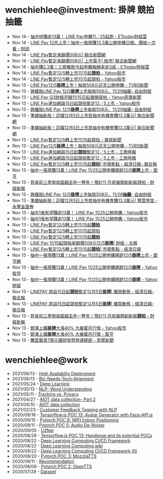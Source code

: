 # wenchiehlee@investment: 掛牌 競拍 抽籤 

<!-- rss start -->
- Nov 14 - [抽中拼賺逾13萬！ LINE Pay申購11／25起跑 - ETtoday財經雲](https://www.google.com/url?rct=j&sa=t&url=https://finance.ettoday.net/news/2854607&ct=ga&cd=CAIyIGMyMDFhNDU4NzAzY2ViODg6Y29tLnR3OnpoLVRXOlRX&usg=AOvVaw1T-p6U6iAm1J7LRi8LL-4Y)
- Nov 14 - [LINE Pay 12月上市！抽中一張現賺13.3萬公開申購日期、價格一次看 - 財訊](https://www.google.com/url?rct=j&sa=t&url=https://www.wealth.com.tw/articles/2d266767-c91d-4b1f-8f1e-a8d8f445daf7&ct=ga&cd=CAIyIDAyOWU0YTc5M2ViOGJkZDQ6Y29tLnR3OnpoLVRXOlRX&usg=AOvVaw309huksoiMkj5fWzzJ5cYR)
- Nov 14 - [LINE Pay暫定承銷價508元| 聯合新聞網](https://www.google.com/url?rct=j&sa=t&url=https://udn.com/news/story/7251/8358152&ct=ga&cd=CAIyIGMyMDFhNDU4NzAzY2ViODg6Y29tLnR3OnpoLVRXOlRX&usg=AOvVaw1_s6rHXtWz45TRI8ZIy1BN)
- Nov 14 - [LINE Pay暫定承銷價508元| 上市電子| 股市| 聯合新聞網](https://www.google.com/url?rct=j&sa=t&url=https://udn.com/news/story/7253/8358152&ct=ga&cd=CAIyIGMyMDFhNDU4NzAzY2ViODg6Y29tLnR3OnpoLVRXOlRX&usg=AOvVaw2SOhUXDISgd924BHhpbisY)
- Nov 14 - [抽中賺2.3萬！三商餐飲今起申購報酬率逾3成 - ETtoday財經雲](https://www.google.com/url?rct=j&sa=t&url=https://finance.ettoday.net/news/2854517&ct=ga&cd=CAIyIDAyOWU0YTc5M2ViOGJkZDQ6Y29tLnR3OnpoLVRXOlRX&usg=AOvVaw0ORSinwKJeQZ57ZxVbAqcu)
- Nov 14 - [LINE Pay暫定12/5轉上市11/15起<b>競拍</b> - Yahoo股市](https://www.google.com/url?rct=j&sa=t&url=https://tw.stock.yahoo.com/news/line-pay%25E6%259A%25AB%25E5%25AE%259A12-5%25E8%25BD%2589%25E4%25B8%258A%25E5%25B8%2582-11-15%25E8%25B5%25B7%25E7%25AB%25B6%25E6%258B%258D-102900742.html&ct=ga&cd=CAIyIGMyMDFhNDU4NzAzY2ViODg6Y29tLnR3OnpoLVRXOlRX&usg=AOvVaw2_cFTNkAjDLlZXk4qG2-S6)
- Nov 14 - [LINE Pay暫定12/5轉上市11/15起競拍 - Yahoo股市](https://www.google.com/url?rct=j&sa=t&url=https://tw.stock.yahoo.com/news/line-pay%25E6%259A%25AB%25E5%25AE%259A12-5%25E8%25BD%2589%25E4%25B8%258A%25E5%25B8%2582-11-15%25E8%25B5%25B7%25E7%25AB%25B6%25E6%258B%258D-102900742.html&ct=ga&cd=CAIyImQ1NGU5NDllMDMxY2JiY2M6Y29tLnR3OnpoLVRXOlRXOlI&usg=AOvVaw2_cFTNkAjDLlZXk4qG2-S6)
- Nov 13 - [LINE Pay12/5<b>掛牌</b>上市！每股508元這天公開申購 - TVBS新聞](https://www.google.com/url?rct=j&sa=t&url=https://news.tvbs.com.tw/life/2684961&ct=ga&cd=CAIyIGMyMDFhNDU4NzAzY2ViODg6Y29tLnR3OnpoLVRXOlRX&usg=AOvVaw1BS2pBYIf3daSn54Wa7oko)
- Nov 13 - [興櫃股LINE Pay 12/5<b>掛牌</b>上市每股508元、11/29抽籤- 自由財經](https://www.google.com/url?rct=j&sa=t&url=https://ec.ltn.com.tw/article/breakingnews/4861977&ct=ga&cd=CAIyIGMyMDFhNDU4NzAzY2ViODg6Y29tLnR3OnpoLVRXOlRX&usg=AOvVaw27XZXELZWTb4AxLqLSjKLK)
- Nov 13 - [LINE Pay Q3財報亮眼11/15日起展開競拍 - Yahoo奇摩新聞](https://www.google.com/url?rct=j&sa=t&url=https://tw.news.yahoo.com/line-pay-q3%25E8%25B2%25A1%25E5%25A0%25B1%25E4%25BA%25AE%25E7%259C%25BC-11-15%25E6%2597%25A5%25E8%25B5%25B7%25E5%25B1%2595%25E9%2596%258B%25E7%25AB%25B6%25E6%258B%258D-081725499.html&ct=ga&cd=CAIyImQ1NGU5NDllMDMxY2JiY2M6Y29tLnR3OnpoLVRXOlRXOlI&usg=AOvVaw2vtnK0KYDGfHfVfVm5Kr9e)
- Nov 13 - [LINE Pay連加網路15日起競拍暫定12／5上市 - Yahoo股市](https://www.google.com/url?rct=j&sa=t&url=https://tw.stock.yahoo.com/news/line-pay%25E9%2580%25A3%25E5%258A%25A0%25E7%25B6%25B2%25E8%25B7%25AF15%25E6%2597%25A5%25E8%25B5%25B7%25E7%25AB%25B6%25E6%258B%258D-%25E6%259A%25AB%25E5%25AE%259A12-5%25E4%25B8%258A%25E5%25B8%2582-125809702.html&ct=ga&cd=CAIyImQ1NGU5NDllMDMxY2JiY2M6Y29tLnR3OnpoLVRXOlRXOlI&usg=AOvVaw2fpv7fVz9F5HbmYBKas93o)
- Nov 13 - [興櫃股LINE Pay 12/5<b>掛牌</b>上市每股508元、11/29抽籤- 自由財經](https://www.google.com/url?rct=j&sa=t&url=https://ec.ltn.com.tw/article/breakingnews/4861977&ct=ga&cd=CAIyImQ1NGU5NDllMDMxY2JiY2M6Y29tLnR3OnpoLVRXOlRXOlI&usg=AOvVaw27XZXELZWTb4AxLqLSjKLK)
- Nov 13 - [準備抽新股！這檔12月5日上市若抽中有機會賺13.3萬元| 聯合新聞網](https://www.google.com/url?rct=j&sa=t&url=https://udn.com/news/story/7254/8357897&ct=ga&cd=CAIyIGMyMDFhNDU4NzAzY2ViODg6Y29tLnR3OnpoLVRXOlRX&usg=AOvVaw018TN_ZyfwfaeufX89TYvv)
- Nov 13 - [準備抽新股！這檔12月5日上市若抽中有機會賺13.3萬元| 聯合新聞網](https://www.google.com/url?rct=j&sa=t&url=https://udn.com/news/story/7254/8357897&ct=ga&cd=CAIyImQ1NGU5NDllMDMxY2JiY2M6Y29tLnR3OnpoLVRXOlRXOlI&usg=AOvVaw018TN_ZyfwfaeufX89TYvv)
- Nov 13 - [LINE Pay暫定12/5轉上市11/15起競拍 - 華視新聞](https://www.google.com/url?rct=j&sa=t&url=https://news.cts.com.tw/cna/money/202411/202411132402023.html&ct=ga&cd=CAIyImQ1NGU5NDllMDMxY2JiY2M6Y29tLnR3OnpoLVRXOlRXOlI&usg=AOvVaw0VLR0oTR2mLHwKFwD9rel7)
- Nov 13 - [LINE Pay12/5<b>掛牌</b>上市！每股508元這天公開申購 - TVBS新聞](https://www.google.com/url?rct=j&sa=t&url=https://news.tvbs.com.tw/life/2684961&ct=ga&cd=CAIyImQ1NGU5NDllMDMxY2JiY2M6Y29tLnR3OnpoLVRXOlRXOlI&usg=AOvVaw1BS2pBYIf3daSn54Wa7oko)
- Nov 13 - [LINE Pay連加網路15日起<b>競拍</b>暫定12／5上市 - 工商時報](https://www.google.com/url?rct=j&sa=t&url=https://www.ctee.com.tw/news/20241113702268-430201&ct=ga&cd=CAIyIGMyMDFhNDU4NzAzY2ViODg6Y29tLnR3OnpoLVRXOlRX&usg=AOvVaw3CD28H47dckWCkMoFz8fhN)
- Nov 13 - [LINE Pay連加網路15日起競拍暫定12／5上市 - 工商時報](https://www.google.com/url?rct=j&sa=t&url=https://www.ctee.com.tw/news/20241113702268-430201&ct=ga&cd=CAIyImQ1NGU5NDllMDMxY2JiY2M6Y29tLnR3OnpoLVRXOlRXOlI&usg=AOvVaw3CD28H47dckWCkMoFz8fhN)
- Nov 13 - [LINE Pay暫定12/5轉上市11/15起<b>競拍</b>| 市場焦點 - 經濟日報- 聯合報](https://www.google.com/url?rct=j&sa=t&url=https://money.udn.com/money/story/5607/8357933&ct=ga&cd=CAIyIGMyMDFhNDU4NzAzY2ViODg6Y29tLnR3OnpoLVRXOlRX&usg=AOvVaw0DbVyMoHdxMY6h96RDaWWY)
- Nov 13 - [抽中一張現賺13萬！LINE Pay 11/25公開申購開跑12/5<b>掛牌</b>上市 - 鉅亨](https://www.google.com/url?rct=j&sa=t&url=https://m.cnyes.com/news/id/5778253&ct=ga&cd=CAIyImQ1NGU5NDllMDMxY2JiY2M6Y29tLnR3OnpoLVRXOlRXOlI&usg=AOvVaw36RKvFICaSKyQNkRorHaO8)
- Nov 13 - [邦睿前三季營收超越去年一整年！預計11 月底展開創新板競拍 - 財經新報](https://www.google.com/url?rct=j&sa=t&url=https://finance.technews.tw/2024/11/13/art-ai/&ct=ga&cd=CAIyImQ1NGU5NDllMDMxY2JiY2M6Y29tLnR3OnpoLVRXOlRXOlI&usg=AOvVaw057NYddnmDINTsfVNZoTkB)
- Nov 13 - [興櫃股LINE Pay 12/5<b>掛牌</b>上市每股508元、11/29<b>抽籤</b>- 自由財經](https://www.google.com/url?rct=j&sa=t&url=https://ec.ltn.com.tw/article/breakingnews/4861977&ct=ga&cd=CAIyIDAyOWU0YTc5M2ViOGJkZDQ6Y29tLnR3OnpoLVRXOlRX&usg=AOvVaw27XZXELZWTb4AxLqLSjKLK)
- Nov 13 - [準備抽新股！這檔12月5日上市若抽中有機會賺13.3萬元| 豐雲學堂 - 永豐金證券](https://www.google.com/url?rct=j&sa=t&url=https://www.sinotrade.com.tw/richclub/news/67348dbc32ba0c9331b0bb61&ct=ga&cd=CAIyImQ1NGU5NDllMDMxY2JiY2M6Y29tLnR3OnpoLVRXOlRXOlI&usg=AOvVaw3F-5CxSS63U7FPQUWUThIg)
- Nov 13 - [抽中1張有望賺逾13萬！ LINE Pay 11/25公開申購 - Yahoo股市](https://www.google.com/url?rct=j&sa=t&url=https://tw.stock.yahoo.com/news/%25E6%258A%25BD%25E4%25B8%25AD1%25E5%25BC%25B5%25E6%259C%2589%25E6%259C%259B%25E8%25B3%25BA%25E9%2580%25BE13%25E8%2590%25AC%25EF%25BC%2581-line-pay-1125%25E5%2585%25AC%25E9%2596%258B%25E7%2594%25B3%25E8%25B3%25BC-110718322.html&ct=ga&cd=CAIyIGMyMDFhNDU4NzAzY2ViODg6Y29tLnR3OnpoLVRXOlRX&usg=AOvVaw1Rp2gnlOSeIwLjhlcly2Y4)
- Nov 13 - [抽中1張有望賺逾13萬！ LINE Pay 11/25公開申購 - Yahoo股市](https://www.google.com/url?rct=j&sa=t&url=https://tw.stock.yahoo.com/news/%25E6%258A%25BD%25E4%25B8%25AD1%25E5%25BC%25B5%25E6%259C%2589%25E6%259C%259B%25E8%25B3%25BA%25E9%2580%25BE13%25E8%2590%25AC%25EF%25BC%2581-line-pay-1125%25E5%2585%25AC%25E9%2596%258B%25E7%2594%25B3%25E8%25B3%25BC-110718322.html&ct=ga&cd=CAIyIDAyOWU0YTc5M2ViOGJkZDQ6Y29tLnR3OnpoLVRXOlRX&usg=AOvVaw1Rp2gnlOSeIwLjhlcly2Y4)
- Nov 13 - [LINE Pay暫定12/5轉上市11/15起<b>競拍</b>](https://www.google.com/url?rct=j&sa=t&url=https://news.pchome.com.tw/finance/cna_business/20241113/index-17314937404530722003.html&ct=ga&cd=CAIyIGMyMDFhNDU4NzAzY2ViODg6Y29tLnR3OnpoLVRXOlRX&usg=AOvVaw0_VOT5HQr_I1F4ZPwAtIJf)
- Nov 13 - [LINE Pay暫定12/5轉上市11/15起競拍](https://www.google.com/url?rct=j&sa=t&url=https://news.pchome.com.tw/finance/cna_business/20241113/index-17314937404530722003.html&ct=ga&cd=CAIyImQ1NGU5NDllMDMxY2JiY2M6Y29tLnR3OnpoLVRXOlRXOlI&usg=AOvVaw0_VOT5HQr_I1F4ZPwAtIJf)
- Nov 13 - [LINE Pay暫定12/5轉上市11/15起<b>競拍</b>](https://www.google.com/url?rct=j&sa=t&url=https://www.fountmedia.io/article/255510&ct=ga&cd=CAIyIGMyMDFhNDU4NzAzY2ViODg6Y29tLnR3OnpoLVRXOlRX&usg=AOvVaw0Hrp-HaHMgGMJ0LK0oMH8U)
- Nov 13 - [LINE Pay 11/15起競拍承銷價508元12/5<b>掛牌</b>| 財經 - 太報](https://www.google.com/url?rct=j&sa=t&url=https://www.taisounds.com/news/content/75/157353&ct=ga&cd=CAIyImQ1NGU5NDllMDMxY2JiY2M6Y29tLnR3OnpoLVRXOlRXOlI&usg=AOvVaw2sdspB5P9ENakZrneYDQP7)
- Nov 13 - [LINE Pay暫定12/5轉上市11/15起<b>競拍</b>| 市場焦點 - 經濟日報](https://www.google.com/url?rct=j&sa=t&url=https://money.udn.com/money/amp/story/5607/8357933&ct=ga&cd=CAIyIGMyMDFhNDU4NzAzY2ViODg6Y29tLnR3OnpoLVRXOlRX&usg=AOvVaw0SjD9MumzuVyAncJEikTVS)
- Nov 13 - [抽中一張現賺13萬！LINE Pay 11/25公開申購開跑12/5<b>掛牌</b>上市 - 鉅亨網](https://www.google.com/url?rct=j&sa=t&url=https://news.cnyes.com/news/id/5778253&ct=ga&cd=CAIyIDAyOWU0YTc5M2ViOGJkZDQ6Y29tLnR3OnpoLVRXOlRX&usg=AOvVaw0RlxX6sV44PK0_OFUkmGXH)
- Nov 13 - [抽中一張現賺13萬！LINE Pay 11/25公開申購開跑12/5<b>掛牌</b> - Yahoo股市](https://www.google.com/url?rct=j&sa=t&url=https://tw.stock.yahoo.com/news/%25E6%258A%25BD%25E4%25B8%25AD-%25E5%25BC%25B5%25E7%258F%25BE%25E8%25B3%25BA13%25E8%2590%25AC-line-pay-11-085811227.html&ct=ga&cd=CAIyIDAyOWU0YTc5M2ViOGJkZDQ6Y29tLnR3OnpoLVRXOlRX&usg=AOvVaw3oSvOPgEpD1qwJA7kJ39d0)
- Nov 13 - [抽中一張現賺13萬！LINE Pay 11/25公開申購開跑12/5<b>掛牌</b> - Yahoo 財經](https://www.google.com/url?rct=j&sa=t&url=https://hk.finance.yahoo.com/news/%25E6%258A%25BD%25E4%25B8%25AD-%25E5%25BC%25B5%25E7%258F%25BE%25E8%25B3%25BA13%25E8%2590%25AC-line-pay-11-085811854.html&ct=ga&cd=CAIyIGMyMDFhNDU4NzAzY2ViODg6Y29tLnR3OnpoLVRXOlRX&usg=AOvVaw0vZfXNVfYLvbYXf6tdawSA)
- Nov 13 - [LINEPAY 將自15日起<b>競拍</b>暫定12月5日<b>掛牌</b>| 櫃買動態 - 經濟日報- 聯合報](https://www.google.com/url?rct=j&sa=t&url=https://money.udn.com/money/story/11074/8357662&ct=ga&cd=CAIyIGMyMDFhNDU4NzAzY2ViODg6Y29tLnR3OnpoLVRXOlRX&usg=AOvVaw1L-9UGsLUfRiJqRh51z5uc)
- Nov 13 - [LINEPAY 將自15日起競拍暫定12月5日<b>掛牌</b>| 櫃買動態 - 經濟日報- 聯合報](https://www.google.com/url?rct=j&sa=t&url=https://money.udn.com/money/story/11074/8357662&ct=ga&cd=CAIyImQ1NGU5NDllMDMxY2JiY2M6Y29tLnR3OnpoLVRXOlRXOlI&usg=AOvVaw1L-9UGsLUfRiJqRh51z5uc)
- Nov 13 - [邦睿前三季營收超越去年一整年！預計11 月底展開創新板<b>競拍</b> - 財經新報](https://www.google.com/url?rct=j&sa=t&url=https://finance.technews.tw/2024/11/13/art-ai/&ct=ga&cd=CAIyIGMyMDFhNDU4NzAzY2ViODg6Y29tLnR3OnpoLVRXOlRX&usg=AOvVaw057NYddnmDINTsfVNZoTkB)
- Nov 13 - [銳澤上櫃<b>掛牌</b>大漲40% 大展蜜月行情 - Yahoo股市](https://www.google.com/url?rct=j&sa=t&url=https://tw.stock.yahoo.com/news/%25E9%258A%25B3%25E6%25BE%25A4%25E4%25B8%258A%25E6%25AB%2583%25E6%258E%259B%25E7%2589%258C%25E5%25A4%25A7%25E6%25BC%25B240-%25E5%25A4%25A7%25E5%25B1%2595%25E8%259C%259C%25E6%259C%2588%25E8%25A1%258C%25E6%2583%2585-025311064.html&ct=ga&cd=CAIyIGMyMDFhNDU4NzAzY2ViODg6Y29tLnR3OnpoLVRXOlRX&usg=AOvVaw32h8sWa25ahmIeJQePqpS9)
- Nov 13 - [銳澤上櫃<b>掛牌</b>大漲40% 大展蜜月行情 - 鉅亨](https://www.google.com/url?rct=j&sa=t&url=https://news.cnyes.com/news/id/5777847&ct=ga&cd=CAIyImQ1NGU5NDllMDMxY2JiY2M6Y29tLnR3OnpoLVRXOlRXOlI&usg=AOvVaw3OFVjaaoKQVihw8i7skaG4)
- Nov 13 - [騰雲籌資7億元建研發暨營運總部 - 奇摩新聞](https://www.google.com/url?rct=j&sa=t&url=https://tw.news.yahoo.com/%25E9%25A8%25B0%25E9%259B%25B2%25E7%25B1%258C%25E8%25B3%25877%25E5%2584%2584%25E5%2585%2583-%25E5%25BB%25BA%25E7%25A0%2594%25E7%2599%25BC%25E6%259A%25A8%25E7%2587%259F%25E9%2581%258B%25E7%25B8%25BD%25E9%2583%25A8-201000871.html&ct=ga&cd=CAIyImQ1NGU5NDllMDMxY2JiY2M6Y29tLnR3OnpoLVRXOlRXOlI&usg=AOvVaw0kIkwxSXmZMjtwoS05Frtc)
<!-- rss end -->

# wenchiehlee@work
<!-- _feed1_ start -->
- 2021/06/13 - [High Availablity Deployment](https://wenchiehlee.github.io/mkdocs/blog/2021/06/high-availablity-deployment/)
- 2021/06/13 - [Biz-Needs-Tech-Alignment](https://wenchiehlee.github.io/mkdocs/blog/2021/06/biz-needs-tech-alignment/)
- 2021/05/24 - [Deep Learning](https://wenchiehlee.github.io/mkdocs/blog/2021/05/deep-learning/)
- 2021/05/13 - [NLP- Word Understanding](https://wenchiehlee.github.io/mkdocs/blog/2021/05/nlp--word-understanding/)
- 2021/05/11 - [Tracking vs. Privacy](https://wenchiehlee.github.io/mkdocs/blog/2021/05/tracking-vs-privacy/)
- 2021/04/27 - [AIOT data collection- Part 2](https://wenchiehlee.github.io/mkdocs/blog/2021/04/aiot-data-collection--part-2/)
- 2021/04/10 - [AIOT data collection](https://wenchiehlee.github.io/mkdocs/blog/2021/04/aiot-data-collection/)
- 2021/02/23 - [Customer Feedback Tagging with NLP](https://wenchiehlee.github.io/mkdocs/blog/2021/02/customer-feedback-tagging-with-nlp/)
- 2020/09/18 - [Tensorflow.js POC 13: Avatar Generator with Face-API.js](https://wenchiehlee.github.io/mkdocs/blog/2020/09/tensorflowjs-poc-13-avatar-generator-with-face-apijs/)
- 2020/09/15 - [Pytorch POC 6: WIFI Indoor Positioning](https://wenchiehlee.github.io/mkdocs/blog/2020/09/pytorch-poc-6-wifi-indoor-positioning/)
- 2020/09/11 - [Pytorch POC 5: Audio De-Noiser](https://wenchiehlee.github.io/mkdocs/blog/2020/09/pytorch-poc-5-audio-de-noiser/)
- 2020/09/05 - [U2Net](https://wenchiehlee.github.io/mkdocs/blog/2020/09/u2net/)
- 2020/08/28 - [Tensorflow.js POC 13: Handpose and its potential POCs](https://wenchiehlee.github.io/mkdocs/blog/2020/08/tensorflowjs-poc-13-handpose-and-its-potential-pocs/)
- 2020/08/22 - [Deep Learning Computing CI/CD Framework](https://wenchiehlee.github.io/mkdocs/blog/2020/08/deep-learning-computing-cicd-framework/)
- 2020/08/22 - [Deep Learning Computing wiki](https://wenchiehlee.github.io/mkdocs/blog/2020/08/deep-learning-computing-wiki/)
- 2020/08/22 - [Deep Learning Computing CI/CD Framework (II)](https://wenchiehlee.github.io/mkdocs/blog/2020/08/deep-learning-computing-cicd-framework-ii/)
- 2020/08/20 - [Pytorch POC 3: MozzilaTTS](https://wenchiehlee.github.io/mkdocs/blog/2020/08/pytorch-poc-3-mozzilatts/)
- 2020/08/11 - [Recommendation](https://wenchiehlee.github.io/mkdocs/blog/2020/08/recommendation/)
- 2020/08/06 - [Pytorch POC 2: OpenTTS](https://wenchiehlee.github.io/mkdocs/blog/2020/08/pytorch-poc-2-opentts/)
- 2020/07/28 - [Dataset](https://wenchiehlee.github.io/mkdocs/blog/2020/07/dataset/)
<!-- _feed1_ end -->

